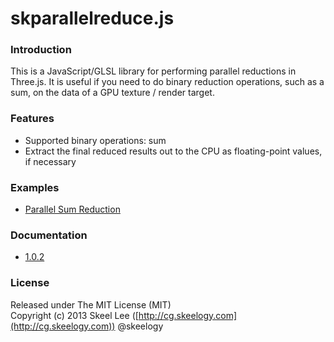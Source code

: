 skparallelreduce.js
===================

### Introduction

This is a JavaScript/GLSL library for performing parallel reductions in Three.js. It is useful if you need to do binary reduction operations, such as a sum, on the data of a GPU texture / render target.

### Features

* Supported binary operations: sum
* Extract the final reduced results out to the CPU as floating-point values, if necessary

### Examples

* [Parallel Sum Reduction](http://skeelogy.github.io/skparallelreduce.js/examples/sum.html)

### Documentation

* [1.0.2](http://skeelogy.github.io/skparallelreduce.js/docs/1.0.2)

### License

Released under The MIT License (MIT)<br/>
Copyright (c) 2013 Skeel Lee ([http://cg.skeelogy.com](http://cg.skeelogy.com)) @skeelogy

